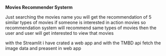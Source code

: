 **Movies Recommender Systerm**


Just searching the movies name you will get the recommendation of 5 similar types of
movies if someone is interested in action movies so recommendation system will recommend same
types of movies then the user and user will get interested to view that movies

with the Streamlit i have crated a web app
and with the TMBD api fetch the image data and preasent in web app
